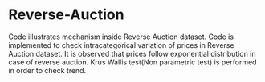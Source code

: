 # Reverse-Auction
Code illustrates mechanism inside Reverse Auction dataset. Code is implemented to check intracategorical variation of prices in Reverse Auction dataset. It is observed that prices follow exponential distribution in case of reverse auction. Krus Wallis test(Non parametric test) is performed in order  to check trend.
